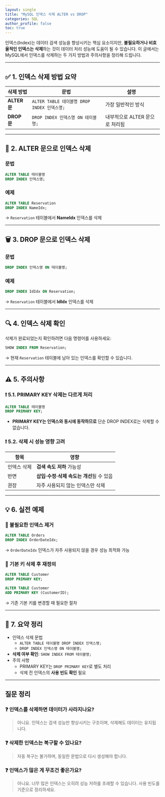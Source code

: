 ```yaml
---
layout: single
title: "MySQL 인덱스 삭제 ALTER vs DROP"
categories: SQL
author_profile: false
toc: true
---
```


인덱스(Index)는 데이터 검색 성능을 향상시키는 핵심 요소이지만, **불필요하거나 비효율적인 인덱스는 삭제**하는 것이 데이터 처리 성능에 도움이 될 수 있습니다. 이 글에서는 MySQL에서 인덱스를 삭제하는 두 가지 방법과 주의사항을 정리해 드립니다.

------

## ✅ 1. 인덱스 삭제 방법 요약

| 삭제 방법    | 문법                                        | 설명                           |
| ------------ | ------------------------------------------- | ------------------------------ |
| **ALTER 문** | `ALTER TABLE 테이블명 DROP INDEX 인덱스명;` | 가장 일반적인 방식             |
| **DROP 문**  | `DROP INDEX 인덱스명 ON 테이블명;`          | 내부적으로 ALTER 문으로 처리됨 |

------

## 🔧 2. ALTER 문으로 인덱스 삭제

### 문법

```sql
ALTER TABLE 테이블명
DROP INDEX 인덱스명;
```

### 예제

```sql
ALTER TABLE Reservation
DROP INDEX NameIdx;
```

→ `Reservation` 테이블에서 **NameIdx** 인덱스를 삭제

------

## 🗑️ 3. DROP 문으로 인덱스 삭제

### 문법

```sql
DROP INDEX 인덱스명 ON 테이블명;
```

### 예제

```sql
DROP INDEX IdIdx ON Reservation;
```

→ `Reservation` 테이블에서 **IdIdx** 인덱스를 삭제

------

## 🔍 4. 인덱스 삭제 확인

삭제가 완료되었는지 확인하려면 다음 명령어를 사용하세요:

```sql
SHOW INDEX FROM Reservation;
```

→ 현재 `Reservation` 테이블에 남아 있는 인덱스를 확인할 수 있습니다.

------

## ⚠️ 5. 주의사항

### ❗ 5.1. PRIMARY KEY 삭제는 다르게 처리

```sql
ALTER TABLE 테이블명
DROP PRIMARY KEY;
```

- **PRIMARY KEY는 인덱스와 동시에 동작하므로** 단순 DROP INDEX로는 삭제할 수 없습니다.

### ❗ 5.2. 삭제 시 성능 영향 고려

| 항목        | 영향                                     |
| ----------- | ---------------------------------------- |
| 인덱스 삭제 | **검색 속도 저하** 가능성                |
| 반면        | **삽입·수정·삭제 속도는 개선**될 수 있음 |
| 권장        | 자주 사용되지 않는 인덱스만 삭제         |

------

## 💡 6. 실전 예제

### 🔹 불필요한 인덱스 제거

```sql
ALTER TABLE Orders
DROP INDEX OrderDateIdx;
```

→ `OrderDateIdx` 인덱스가 자주 사용되지 않을 경우 성능 최적화 가능

### 🔹 기본 키 삭제 후 재정의

```sql
ALTER TABLE Customer
DROP PRIMARY KEY;

ALTER TABLE Customer
ADD PRIMARY KEY (CustomerID);
```

→ 기존 기본 키를 변경할 때 필요한 절차

------

## 🧾 7. 요약 정리

- 인덱스 삭제 문법
  - `ALTER TABLE 테이블명 DROP INDEX 인덱스명;`
  - `DROP INDEX 인덱스명 ON 테이블명;`
- **삭제 여부 확인**: `SHOW INDEX FROM 테이블명;`
- 주의 사항
  - PRIMARY KEY는 `DROP PRIMARY KEY`로 별도 처리
  - 삭제 전 인덱스의 **사용 빈도 확인** 필요

------

## 질문 정리

### ❓ 인덱스를 삭제하면 데이터가 사라지나요?

> 아니요. 인덱스는 검색 성능만 향상시키는 구조이며, 삭제해도 데이터는 유지됩니다.

### ❓ 삭제한 인덱스는 복구할 수 있나요?

> 자동 복구는 불가하며, 동일한 문법으로 다시 생성해야 합니다.

### ❓ 인덱스가 많은 게 무조건 좋은가요?

> 아니요. 너무 많은 인덱스는 오히려 성능 저하를 초래할 수 있습니다. 사용 빈도를 기준으로 정리하세요.
